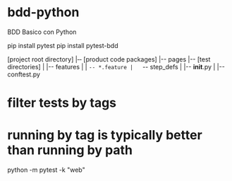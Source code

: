 # bdd-python
BDD Basico con Python

pip install pytest
pip install pytest-bdd



[project root directory]
|‐‐ [product code packages]
|-- pages
|-- [test directories]
|   |-- features
|   |   `-- *.feature
|   `-- step_defs
|       |-- __init__.py
|       |-- conftest.py
       


# filter tests by tags
# running by tag is typically better than running by path
python -m pytest -k "web"
